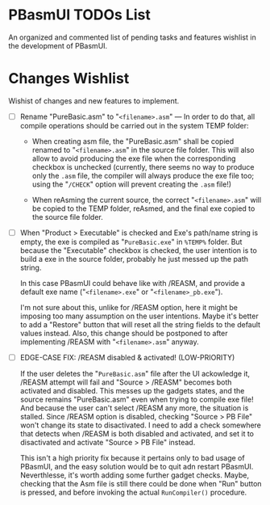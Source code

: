# PBasmUI TODOs List

An organized and commented list of pending tasks and features wishlist in the development of PBasmUI.

# Changes Wishlist

Wishist of changes and new features to implement.

- [ ] Rename "PureBasic.asm" to "`<filename>.asm`" — In order to do that, all compile operations should be carried out in the system TEMP folder:
      
    - When creating asm file, the "PureBasic.asm" shall be copied renamed to "`<filename>.asm`" in the source file folder. This will also allow to avoid producing the exe file when the corresponding checkbox is unchecked (currently, there seems no way to produce only the `.asm` file, the compiler will always produce the exe file too; using the "`/CHECK`" option will prevent creating the `.asm` file!)

    - When reAsming the current source, the correct "`<filename>.asm`" will be copied to the TEMP folder, reAsmed, and the final exe copied to the source file folder.

- [ ] When "Product > Executable" is checked and Exe's path/name string is empty, the exe is compiled as "`PureBasic.exe`" in `%TEMP%` folder. But because the "Executable" checkbox is checked, the user intention is to build a exe in the source folder, probably he just messed up the path string.

    In this case PBasmUI could behave like with /REASM, and provide a default exe name ("`<filename>.exe`" or "`<filename>_pb.exe`").

    I'm not sure about this, unlike for /REASM option, here it might be imposing too many assumption on the user intentions. Maybe it's better to add a "Restore" button that will reset all the string fields to the default values instead. Also, this change should be postponed to after implementing /REASM with "`<filename>.asm`" anyway.

- [ ] EDGE-CASE FIX: /REASM disabled & activated! (LOW-PRIORITY)

    If the user deletes the "`PureBasic.asm`" file after the UI ackowledge it, /REASM attempt will fail and "Source > /REASM" becomes both activated and disabled. This messes up the gadgets states, and the source remains  "PureBasic.asm" even when trying to compile exe file! And because the user can't select /REASM any more, the situation is stalled. Since /REASM option is disabled, checking "Source > PB File" won't change its state to disactivated. I need to add a check somewhere that detects when /REASM is both disabled and activated, and set it to disactivated and activate "Source > PB File" instead.

    This isn't a high priority fix because it pertains only to bad usage of PBasmUI, and the easy solution would be to quit adn restart PBasmUI.  Neverthlesse, it's worth adding some further gadget checks. Maybe, checking that the Asm file is still there could be done when "Run" button is pressed, and before invoking the actual `RunCompiler()` procedure.